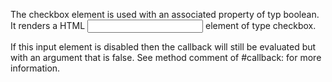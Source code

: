 The checkbox element is used with an associated property of typ boolean. It renders a HTML <input> element of type checkbox.

If this input element is disabled then the callback will still be evaluated but with an argument that is false. See method comment of #callback: for more information.

